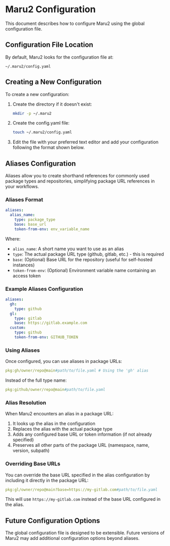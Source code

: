 # Maru2 Configuration

This document describes how to configure Maru2 using the global configuration file.

## Configuration File Location

By default, Maru2 looks for the configuration file at:

```
~/.maru2/config.yaml
```

## Creating a New Configuration

To create a new configuration:

1. Create the directory if it doesn't exist:

   ```sh
   mkdir -p ~/.maru2
   ```

2. Create the config.yaml file:

   ```sh
   touch ~/.maru2/config.yaml
   ```

3. Edit the file with your preferred text editor and add your configuration following the format shown below.

## Aliases Configuration

Aliases allow you to create shorthand references for commonly used package types and repositories, simplifying package URL references in your workflows.

### Aliases Format

```yaml
aliases:
  alias_name:
    type: package_type
    base: base_url
    token-from-env: env_variable_name
```

Where:

- `alias_name`: A short name you want to use as an alias
- `type`: The actual package URL type (github, gitlab, etc.) - this is required
- `base`: (Optional) Base URL for the repository (useful for self-hosted instances)
- `token-from-env`: (Optional) Environment variable name containing an access token

### Example Aliases Configuration

```yaml
aliases:
  gh:
    type: github
  gl:
    type: gitlab
    base: https://gitlab.example.com
  custom:
    type: github
    token-from-env: GITHUB_TOKEN
```

### Using Aliases

Once configured, you can use aliases in package URLs:

```yaml
pkg:gh/owner/repo@main#path/to/file.yaml # Using the 'gh' alias
```

Instead of the full type name:

```yaml
pkg:github/owner/repo@main#path/to/file.yaml
```

### Alias Resolution

When Maru2 encounters an alias in a package URL:

1. It looks up the alias in the configuration
2. Replaces the alias with the actual package type
3. Adds any configured base URL or token information (if not already specified)
4. Preserves all other parts of the package URL (namespace, name, version, subpath)

### Overriding Base URLs

You can override the base URL specified in the alias configuration by including it directly in the package URL:

```yaml
pkg:gl/owner/repo@main?base=https://my-gitlab.com#path/to/file.yaml
```

This will use `https://my-gitlab.com` instead of the base URL configured in the alias.

## Future Configuration Options

The global configuration file is designed to be extensible. Future versions of Maru2 may add additional configuration options beyond aliases.
